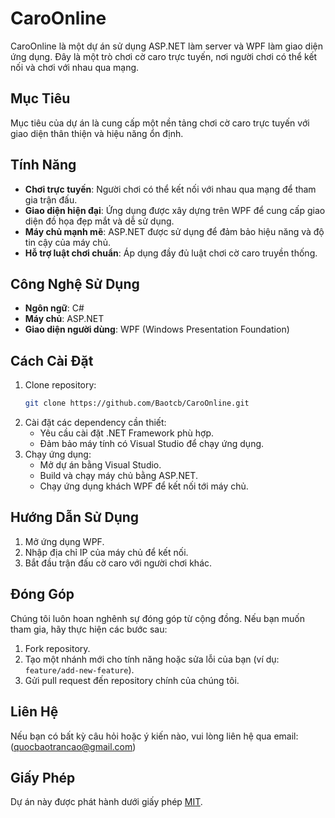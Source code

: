 # CaroOnline

CaroOnline là một dự án sử dụng ASP.NET làm server và WPF làm giao diện ứng dụng. Đây là một trò chơi cờ caro trực tuyến, nơi người chơi có thể kết nối và chơi với nhau qua mạng.

## Mục Tiêu

Mục tiêu của dự án là cung cấp một nền tảng chơi cờ caro trực tuyến với giao diện thân thiện và hiệu năng ổn định.

## Tính Năng

- **Chơi trực tuyến**: Người chơi có thể kết nối với nhau qua mạng để tham gia trận đấu.
- **Giao diện hiện đại**: Ứng dụng được xây dựng trên WPF để cung cấp giao diện đồ họa đẹp mắt và dễ sử dụng.
- **Máy chủ mạnh mẽ**: ASP.NET được sử dụng để đảm bảo hiệu năng và độ tin cậy của máy chủ.
- **Hỗ trợ luật chơi chuẩn**: Áp dụng đầy đủ luật chơi cờ caro truyền thống.

## Công Nghệ Sử Dụng

- **Ngôn ngữ**: C#
- **Máy chủ**: ASP.NET
- **Giao diện người dùng**: WPF (Windows Presentation Foundation)

## Cách Cài Đặt

1. Clone repository:
   ```bash
   git clone https://github.com/Baotcb/CaroOnline.git
   ```
2. Cài đặt các dependency cần thiết:
   - Yêu cầu cài đặt .NET Framework phù hợp.
   - Đảm bảo máy tính có Visual Studio để chạy ứng dụng.
3. Chạy ứng dụng:
   - Mở dự án bằng Visual Studio.
   - Build và chạy máy chủ bằng ASP.NET.
   - Chạy ứng dụng khách WPF để kết nối tới máy chủ.

## Hướng Dẫn Sử Dụng

1. Mở ứng dụng WPF.
2. Nhập địa chỉ IP của máy chủ để kết nối.
3. Bắt đầu trận đấu cờ caro với người chơi khác.

## Đóng Góp

Chúng tôi luôn hoan nghênh sự đóng góp từ cộng đồng. Nếu bạn muốn tham gia, hãy thực hiện các bước sau:

1. Fork repository.
2. Tạo một nhánh mới cho tính năng hoặc sửa lỗi của bạn (ví dụ: `feature/add-new-feature`).
3. Gửi pull request đến repository chính của chúng tôi.

## Liên Hệ

Nếu bạn có bất kỳ câu hỏi hoặc ý kiến nào, vui lòng liên hệ qua email: (quocbaotrancao@gmail.com)

## Giấy Phép

Dự án này được phát hành dưới giấy phép [MIT](https://opensource.org/licenses/MIT).
